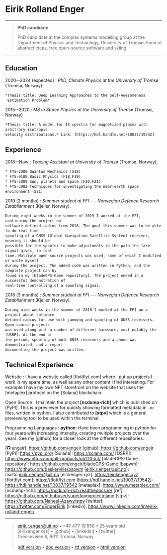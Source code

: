 Eirik Rolland Enger
===================

----

> **PhD candidate**
>
> PhD candidate at the complex systems modelling group at the Department of Physics and
> Technology, University of Tromsø. Fond of abstract ideas, free open-source software and
> skiing.

----

Education
---------

2020--2024 (expected)
:   *PhD, Climate Physics at the University of Tromsø* (Tromsø, Norway)

    *Thesis title: Deep Learning Approaches to the Self-Awesomeness
     Estimation Problem*

2015--2020
:   *MS in Space Physics at the University of Tromsø* (Tromsø, Norway)

    *Thesis title: A model for IS spectra for magnetized plasma with arbitrary isotropic
    velocity distributions.* Link: [https://hdl.handle.net/10037/19542]

Experience
----------

<!-- ----------                                              ---------- -->
<!-- **University of Tromsø:**                               2018-- -->
<!-- *Teaching Assistant*                                    Tromsø -->
<!-- ----------                                              ---------- -->

2018--Now
:   *Teacing Assistant at University of Tromsø* (Tromsø, Norway).

    * FYS-2000 Quantum Mechanics (S18)
    * FYS-0100 Basic Physics (F18,F19)
    * FYS-2009 Sun, planets and space (F20,F21)
    * FYS-3002 Techniques for investigating the near-earth space environment (S21)


<!-- ----------                                              ---------- -->
<!-- **FFI --- Norwegian Defence Research Establishment:**   June 2019--July 2019 -->
<!-- *Summer student*                                        Kjeller -->
<!-- ----------                                              ---------- -->

2019 (2 months)
:   *Summer student at FFI --- Norwegian Defence Research Establishment* (Kjeller, Norway).

    During eight weeks in the summer of 2019 I worked at the FFI, continuing the project on
    software defined radios from 2018. The goal this summer was to be able to do real time
    spoofing of a GNSS (Global Navigation Satellite System) receiver, meaning it should be
    possible for the spoofer to make adjustments to the path the fake signal gives, in real
    time. Multiple open-source projects was used, some of which I modified or wrote myself
    during the project. The added code was written in Python, and the complete project can by
    found in my [bladeGPS-Game repository]. The project ended in a successful demonstration of
    real-time controlling of a spoofing signal.

<!-- ----------                                              ---------- -->
<!-- **FFI --- Norwegian Defence Research Establishment:**   June 2018--August 2018 -->
<!-- *Summer student*                                        Kjeller -->
<!-- ----------                                              ---------- -->

2018 (3 months)
:   *Summer student at FFI --- Norwegian Defence Research Establishment* (Kjeller, Norway).

    During nine weeks in the summer of 2018 I worked at the FFI on a project about software
    defined radios for use with jamming and spoofing of GNSS receivers. Open-source projects
    was used along with a number of different hardware, most notably the [USRP]. At the end of
    the period, spoofing of both GNSS receivers and a phone was demonstrated, and a report
    documenting the project was written.

Technical Experience
--------------------

Website
:   I have a website called [flottflyt.com] where I put up projects I work in my spare
    time, as well as any other content I find interesting. For example I have my own NFT
    storefront on the website that uses the [metaplex] protocol on the [Solana]
    blockchain.

Open Source
:   I maintain the project **[ncdump-rich]** which is published on [PyPI]. This is
    a previewer for quickly showing formatted metadata in `.nc` files, written in python.
    I also contributed to **[stpv]** which is a general previewing tool to be used within
    the terminal.

Programming Languages
:   **python:**
    Have been programming in python for four years with increasing intensity, creating
    multiple projects over the years. See my [github] for a closer look at the different
    repositories.

<!-- :   **shell:** -->
<!--     Since switching to linux and more minimalistic window managers than the standard GNOME -->
<!--     window manager on Ubuntu, specifically the [bspwm], I have been working more and more -->
<!--     in shell scripts to customise my set up. -->

[![](../images/github-logo2.png) engeir]: https://github.com/engeir
[github]: https://github.com/engeir
[PyPI]: https://pypi.org/
[Solana]: https://solana.com/
[USRP]: https://www.ettus.com/all-products/ub210-kit/
[bladeGPS-Game repository]: https://github.com/engeir/bladeGPS-Game
[bspwm]: https://github.com/baskerville/bspwm
[eirik.r.enger@uit.no]: mailto:eirik.r.enger@uit.no
[eirikenger.xyz]: https://eirikenger.xyz
[flottflyt.com]: https://flottflyt.com
[https://hdl.handle.net/10037/19542]: https://hdl.handle.net/10037/19542
[metaplex]: https://www.metaplex.com/
[ncdump-rich]: https://ncdump-rich.readthedocs.io/
[ref]: https://github.com/githubuser/superlongprojectname
[stpv]: https://github.com/Naheel-Azawy/stpv
[twitter]: https://twitter.com/EngerEirik
[linkedin]: https://www.linkedin.com/in/eirik-rolland-enger/

[pdf version]: http://resume.eirikenger.xyz/index.pdf
[rtf version]: http://resume.eirikenger.xyz/index.rft
[html version]: http://resume.eirikenger.xyz
[doc version]: http://resume.eirikenger.xyz/index.docx

<!-- > [eirikenger.xyz] • [![](../images/github-logo2.png) engeir]\ -->

----

> <eirik.r.enger@uit.no> • +47 477 19 556 • 25 years old\
> [eirikenger.xyz] • [github] • [linkedin] • [twitter]\
> Grenseveien 6, 9011 Tromsø, Norway\
> \
> [pdf version] • [doc version] • [rtf version] • [html version]
